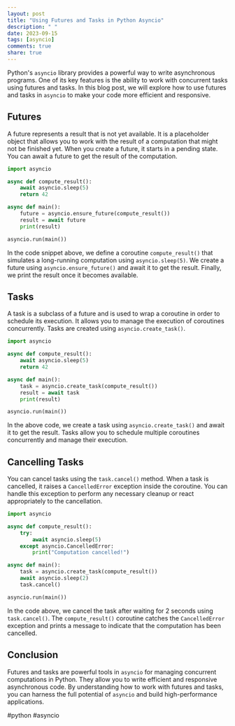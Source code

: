 ```yaml
---
layout: post
title: "Using Futures and Tasks in Python Asyncio"
description: " "
date: 2023-09-15
tags: [asyncio]
comments: true
share: true
---
```


Python's `asyncio` library provides a powerful way to write asynchronous programs. One of its key features is the ability to work with concurrent tasks using futures and tasks. In this blog post, we will explore how to use futures and tasks in `asyncio` to make your code more efficient and responsive.

## Futures

A future represents a result that is not yet available. It is a placeholder object that allows you to work with the result of a computation that might not be finished yet. When you create a future, it starts in a pending state. You can await a future to get the result of the computation.

```python
import asyncio

async def compute_result():
    await asyncio.sleep(5)
    return 42

async def main():
    future = asyncio.ensure_future(compute_result())
    result = await future
    print(result)

asyncio.run(main())
```

In the code snippet above, we define a coroutine `compute_result()` that simulates a long-running computation using `asyncio.sleep(5)`. We create a future using `asyncio.ensure_future()` and await it to get the result. Finally, we print the result once it becomes available.

## Tasks

A task is a subclass of a future and is used to wrap a coroutine in order to schedule its execution. It allows you to manage the execution of coroutines concurrently. Tasks are created using `asyncio.create_task()`.

```python
import asyncio

async def compute_result():
    await asyncio.sleep(5)
    return 42

async def main():
    task = asyncio.create_task(compute_result())
    result = await task
    print(result)

asyncio.run(main())
```

In the above code, we create a task using `asyncio.create_task()` and await it to get the result. Tasks allow you to schedule multiple coroutines concurrently and manage their execution.

## Cancelling Tasks

You can cancel tasks using the `task.cancel()` method. When a task is cancelled, it raises a `CancelledError` exception inside the coroutine. You can handle this exception to perform any necessary cleanup or react appropriately to the cancellation.

```python
import asyncio

async def compute_result():
    try:
        await asyncio.sleep(5)
    except asyncio.CancelledError:
        print("Computation cancelled!")

async def main():
    task = asyncio.create_task(compute_result())
    await asyncio.sleep(2)
    task.cancel()

asyncio.run(main())
```

In the code above, we cancel the task after waiting for 2 seconds using `task.cancel()`. The `compute_result()` coroutine catches the `CancelledError` exception and prints a message to indicate that the computation has been cancelled.

## Conclusion

Futures and tasks are powerful tools in `asyncio` for managing concurrent computations in Python. They allow you to write efficient and responsive asynchronous code. By understanding how to work with futures and tasks, you can harness the full potential of `asyncio` and build high-performance applications.

#python #asyncio